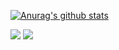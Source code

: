 [![Anurag's github stats](https://github-readme-stats.vercel.app/api?username=v-kolesnikov&theme=tokyonight&show_icons=true)](https://github.com/anuraghazra/github-readme-stats)

[![](https://api.accredible.com/v1/frontend/credential_website_embed_image/badge/13164903)](https://www.credential.net/47cb76f1-94bb-48b7-964d-e97a14a3e098)
[![](https://api.accredible.com/v1/frontend/credential_website_embed_image/badge/25398900)](https://www.credential.net/773cdc56-cc8f-4f47-b5d5-0a84e8af3c4a)

<!--
**v-kolesnikov/v-kolesnikov** is a ✨ _special_ ✨ repository because its `README.md` (this file) appears on your GitHub profile.

Here are some ideas to get you started:

- 🔭 I’m currently working on ...
- 🌱 I’m currently learning ...
- 👯 I’m looking to collaborate on ...
- 🤔 I’m looking for help with ...
- 💬 Ask me about ...
- 📫 How to reach me: ...
- 😄 Pronouns: ...
- ⚡ Fun fact: ...
-->
